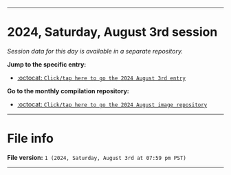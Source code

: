 
***

# 2024, Saturday, August 3rd session

_Session data for this day is available in a separate repository._

**Jump to the specific entry:**

- [:octocat: `Click/tap here to go the 2024 August 3rd entry`](https://github.com/seanpm2001/SeansLifeArchive_Images_MotorWorld_CarFactory_Y2024_V8/tree/SeansLifeArchive_Images_MotorWorld_CarFactory_Y2024_V8_Main-dev/2024/08_August/03/)

**Go to the monthly compilation repository:**

- [:octocat: `Click/tap here to go the 2024 August image repository`](https://github.com/seanpm2001/SeansLifeArchive_Images_MotorWorld_CarFactory_Y2024_V8/)

***

# File info

**File version:** `1 (2024, Saturday, August 3rd at 07:59 pm PST)`

***

